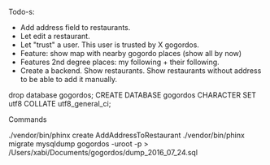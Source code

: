 Todo-s:

- Add address field to restaurants.
- Let edit a restaurant.
- Let "trust" a user. This user is trusted by X gogordos.
- Feature: show map with nearby gogordo places (show all by now)
- Features 2nd degree places: my following + their following.
- Create a backend. Show restaurants. Show restaurants without address to be able to add it manually.

drop database gogordos;
CREATE DATABASE gogordos CHARACTER SET utf8 COLLATE utf8_general_ci;


Commands


./vendor/bin/phinx create AddAddressToRestaurant
./vendor/bin/phinx migrate
mysqldump gogordos -uroot -p > /Users/xabi/Documents/gogordos/dump_2016_07_24.sql
